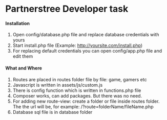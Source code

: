 # Partnerstree Developer task

#### Installation
1. Open config/database.php file and replace database credentials with yours
2. Start install.php file (Example: http://yoursite.com/install.php)
3. For replacing default credentials you can open config/app.php file and edit them

#### What and Where
1. Routes are placed in routes folder file by file: game, gamers etc
2. Javascript is written in assets/js/custom.js
3. There is config function which is written in functions.php file
4. Composer works, can add packages. But there was no need.
5. For adding new route-view: create a folder or file inside routes folder. 
The the url will be, for example: /?route=folderName/fileName.php
6. Database sql file is in database folder